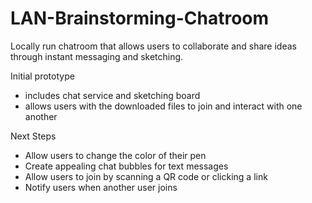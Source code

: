 # LAN-Brainstorming-Chatroom
Locally run chatroom that allows users to collaborate and share ideas through instant messaging and sketching.

Initial prototype
- includes chat service and sketching board
- allows users with the downloaded files to join and interact with one another

Next Steps
- Allow users to change the color of their pen
- Create appealing chat bubbles for text messages
- Allow users to join by scanning a QR code or clicking a link
- Notify users when another user joins
